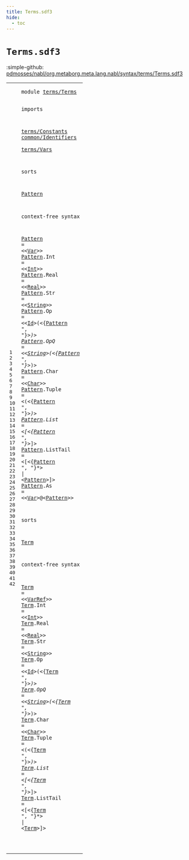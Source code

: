 ```yaml
---
title: Terms.sdf3
hide:
  - toc
---
```


# `Terms.sdf3`

:simple-github: [pdmosses/nabl/org.metaborg.meta.lang.nabl/syntax/terms/Terms.sdf3]

[pdmosses/nabl/org.metaborg.meta.lang.nabl/syntax/terms/Terms.sdf3]: https://github.com/pdmosses/nabl/blob/master/org.metaborg.meta.lang.nabl/syntax/terms/Terms.sdf3 "The source file on GitHub"

<div class="sdf3"><table class="highlighttable"><tbody><tr><td class="linenos"><div class="linenodiv"><pre><span></span>1
2
3
4
5
6
7
8
9
10
11
12
13
14
15
16
17
18
19
20
21
22
23
24
25
26
27
28
29
30
31
32
33
34
35
36
37
38
39
40
41
42
</pre></div></td>
<td class="code"><pre><code><span class="keyword">module</span> <a href="../Vars.sdf3#terms/Terms_54_65" id="terms/Terms_7_18" title="Referenced at ../Vars.sdf3 line 6">terms/Terms</a>

<span class="keyword">imports</span> 

  <a href="../Constants.sdf3#terms/Constants_7_22" id="terms/Constants_32_47" title="Defined at ../Constants.sdf3 line 1">terms/Constants</a> 
  <a href="../../common/Identifiers.sdf3#common/Identifiers_7_25" id="common/Identifiers_51_69" title="Defined at ../../common/Identifiers.sdf3 line 1">common/Identifiers</a>  
  <a href="../Vars.sdf3#terms/Vars_7_17" id="terms/Vars_74_84" title="Defined at ../Vars.sdf3 line 1">terms/Vars</a>

<span class="keyword">sorts</span>

  <a href="#Pattern_502_509" id="Pattern_95_102" title="Referenced at line 25; ../../NameBindingLanguage.sdf3 line 153; ../../formulas/Propositions.sdf3 line 17">Pattern</a>

<span class="keyword">context-free syntax</span>

  <a href="#Pattern_502_509" id="Pattern_127_134" title="Referenced at line 25; ../../NameBindingLanguage.sdf3 line 153; ../../formulas/Propositions.sdf3 line 17">Pattern</a> = &lt;&lt;<a href="../Vars.sdf3#Var_80_83" id="Var_139_142" title="Defined at ../Vars.sdf3 line 10, 15, 16, 17">Var</a>&gt;&gt; 
  <a href="#Pattern_502_509" id="Pattern_148_155" title="Referenced at line 25; ../../NameBindingLanguage.sdf3 line 153; ../../formulas/Propositions.sdf3 line 17">Pattern</a>.<span class="cons_Constructor"><span id="Int_156_159" title="Not referenced locally, nor via imports">Int</span></span> = &lt;&lt;<a href="../Constants.sdf3#Int_34_37" id="Int_164_167" title="Defined at ../Constants.sdf3 line 5, 9">Int</a>&gt;&gt; 
  <a href="#Pattern_502_509" id="Pattern_173_180" title="Referenced at line 25; ../../NameBindingLanguage.sdf3 line 153; ../../formulas/Propositions.sdf3 line 17">Pattern</a>.<span class="cons_Constructor"><span id="Real_181_185" title="Not referenced locally, nor via imports">Real</span></span> = &lt;&lt;<a href="../Constants.sdf3#Real_38_42" id="Real_190_194" title="Defined at ../Constants.sdf3 line 5, 10">Real</a>&gt;&gt; 
  <a href="#Pattern_502_509" id="Pattern_200_207" title="Referenced at line 25; ../../NameBindingLanguage.sdf3 line 153; ../../formulas/Propositions.sdf3 line 17">Pattern</a>.<span class="cons_Constructor"><span id="Str_208_211" title="Not referenced locally, nor via imports">Str</span></span> = &lt;&lt;<a href="../Constants.sdf3#String_43_49" id="String_216_222" title="Defined at ../Constants.sdf3 line 5, 11">String</a>&gt;&gt; 
  <a href="#Pattern_502_509" id="Pattern_228_235" title="Referenced at line 25; ../../NameBindingLanguage.sdf3 line 153; ../../formulas/Propositions.sdf3 line 17">Pattern</a>.<span class="cons_Constructor"><span id="Op_236_238" title="Not referenced locally, nor via imports">Op</span></span> = &lt;&lt;<a href="../../common/Identifiers.sdf3#Id_36_38" id="Id_243_245" title="Defined at ../../common/Identifiers.sdf3 line 5, 9, 11, 25, 26, 27">Id</a>&gt;<span class="cons_String">(</span>&lt;{<a href="#Pattern_95_102" id="Pattern_249_256" title="Defined at line 11, 15, 16, 17, 18, 19, 20, 21, 22, 23, 24, 25">Pattern</a> <span class="cons_Lit">", "</span>}*&gt;<span class="cons_String">)</span>&gt; 
  <a href="#Pattern_502_509" id="Pattern_270_277" title="Referenced at line 25; ../../NameBindingLanguage.sdf3 line 153; ../../formulas/Propositions.sdf3 line 17">Pattern</a>.<span class="cons_Constructor"><span id="OpQ_278_281" title="Not referenced locally, nor via imports">OpQ</span></span> = &lt;&lt;<a href="../Constants.sdf3#String_43_49" id="String_286_292" title="Defined at ../Constants.sdf3 line 5, 11">String</a>&gt;<span class="cons_String">(</span>&lt;{<a href="#Pattern_95_102" id="Pattern_296_303" title="Defined at line 11, 15, 16, 17, 18, 19, 20, 21, 22, 23, 24, 25">Pattern</a> <span class="cons_Lit">", "</span>}*&gt;<span class="cons_String">)</span>&gt; 
  <a href="#Pattern_502_509" id="Pattern_317_324" title="Referenced at line 25; ../../NameBindingLanguage.sdf3 line 153; ../../formulas/Propositions.sdf3 line 17">Pattern</a>.<span class="cons_Constructor"><span id="Char_325_329" title="Not referenced locally, nor via imports">Char</span></span> = &lt;&lt;<a href="../Constants.sdf3#Char_222_226" id="Char_334_338" title="Defined at ../Constants.sdf3 line 15, 19">Char</a>&gt;&gt; 
  <a href="#Pattern_502_509" id="Pattern_344_351" title="Referenced at line 25; ../../NameBindingLanguage.sdf3 line 153; ../../formulas/Propositions.sdf3 line 17">Pattern</a>.<span class="cons_Constructor"><span id="Tuple_352_357" title="Not referenced locally, nor via imports">Tuple</span></span> = &lt;<span class="cons_String">(</span>&lt;{<a href="#Pattern_95_102" id="Pattern_364_371" title="Defined at line 11, 15, 16, 17, 18, 19, 20, 21, 22, 23, 24, 25">Pattern</a> <span class="cons_Lit">", "</span>}*&gt;<span class="cons_String">)</span>&gt; 
  <a href="#Pattern_502_509" id="Pattern_385_392" title="Referenced at line 25; ../../NameBindingLanguage.sdf3 line 153; ../../formulas/Propositions.sdf3 line 17">Pattern</a>.<span class="cons_Constructor"><span id="List_393_397" title="Not referenced locally, nor via imports">List</span></span> = &lt;<span class="cons_String">[</span>&lt;{<a href="#Pattern_95_102" id="Pattern_404_411" title="Defined at line 11, 15, 16, 17, 18, 19, 20, 21, 22, 23, 24, 25">Pattern</a> <span class="cons_Lit">", "</span>}*&gt;<span class="cons_String">]</span>&gt; 
  <a href="#Pattern_502_509" id="Pattern_425_432" title="Referenced at line 25; ../../NameBindingLanguage.sdf3 line 153; ../../formulas/Propositions.sdf3 line 17">Pattern</a>.<span class="cons_Constructor"><span id="ListTail_433_441" title="Not referenced locally, nor via imports">ListTail</span></span> = &lt;<span class="cons_String">[</span>&lt;{<a href="#Pattern_95_102" id="Pattern_448_455" title="Defined at line 11, 15, 16, 17, 18, 19, 20, 21, 22, 23, 24, 25">Pattern</a> <span class="cons_Lit">", "</span>}*&gt; <span class="cons_String">|</span> &lt;<a href="#Pattern_95_102" id="Pattern_467_474" title="Defined at line 11, 15, 16, 17, 18, 19, 20, 21, 22, 23, 24, 25">Pattern</a>&gt;<span class="cons_String">]</span>&gt; 
  <a href="#Pattern_502_509" id="Pattern_481_488" title="Referenced at line 25; ../../NameBindingLanguage.sdf3 line 153; ../../formulas/Propositions.sdf3 line 17">Pattern</a>.<span class="cons_Constructor"><span id="As_489_491" title="Not referenced locally, nor via imports">As</span></span> = &lt;&lt;<a href="../Vars.sdf3#Var_80_83" id="Var_496_499" title="Defined at ../Vars.sdf3 line 10, 15, 16, 17">Var</a>&gt;<span class="cons_String">@</span>&lt;<a href="#Pattern_95_102" id="Pattern_502_509" title="Defined at line 11, 15, 16, 17, 18, 19, 20, 21, 22, 23, 24, 25">Pattern</a>&gt;&gt; 

<span class="keyword">sorts</span>

  <a href="#Term_850_854" id="Term_523_527" title="Referenced at line 42; ../StringQuotations.sdf3 line 49; ../../NameBindingLanguage.sdf3 line 137; ../../formulas/Messages.sdf3 line 9; ../../formulas/Propositions.sdf3 line 24">Term</a>

<span class="keyword">context-free syntax</span>

  <a href="#Term_850_854" id="Term_552_556" title="Referenced at line 42; ../StringQuotations.sdf3 line 49; ../../NameBindingLanguage.sdf3 line 137; ../../formulas/Messages.sdf3 line 9; ../../formulas/Propositions.sdf3 line 24">Term</a> = &lt;&lt;<a href="../Vars.sdf3#VarRef_84_90" id="VarRef_561_567" title="Defined at ../Vars.sdf3 line 10, 18, 19">VarRef</a>&gt;&gt; 
  <a href="#Term_850_854" id="Term_573_577" title="Referenced at line 42; ../StringQuotations.sdf3 line 49; ../../NameBindingLanguage.sdf3 line 137; ../../formulas/Messages.sdf3 line 9; ../../formulas/Propositions.sdf3 line 24">Term</a>.<span class="cons_Constructor"><span id="Int_578_581" title="Not referenced locally, nor via imports">Int</span></span> = &lt;&lt;<a href="../Constants.sdf3#Int_34_37" id="Int_586_589" title="Defined at ../Constants.sdf3 line 5, 9">Int</a>&gt;&gt; 
  <a href="#Term_850_854" id="Term_595_599" title="Referenced at line 42; ../StringQuotations.sdf3 line 49; ../../NameBindingLanguage.sdf3 line 137; ../../formulas/Messages.sdf3 line 9; ../../formulas/Propositions.sdf3 line 24">Term</a>.<span class="cons_Constructor"><span id="Real_600_604" title="Not referenced locally, nor via imports">Real</span></span> = &lt;&lt;<a href="../Constants.sdf3#Real_38_42" id="Real_609_613" title="Defined at ../Constants.sdf3 line 5, 10">Real</a>&gt;&gt; 
  <a href="#Term_850_854" id="Term_619_623" title="Referenced at line 42; ../StringQuotations.sdf3 line 49; ../../NameBindingLanguage.sdf3 line 137; ../../formulas/Messages.sdf3 line 9; ../../formulas/Propositions.sdf3 line 24">Term</a>.<span class="cons_Constructor"><span id="Str_624_627" title="Not referenced locally, nor via imports">Str</span></span> = &lt;&lt;<a href="../Constants.sdf3#String_43_49" id="String_632_638" title="Defined at ../Constants.sdf3 line 5, 11">String</a>&gt;&gt; 
  <a href="#Term_850_854" id="Term_644_648" title="Referenced at line 42; ../StringQuotations.sdf3 line 49; ../../NameBindingLanguage.sdf3 line 137; ../../formulas/Messages.sdf3 line 9; ../../formulas/Propositions.sdf3 line 24">Term</a>.<span class="cons_Constructor"><span id="Op_649_651" title="Not referenced locally, nor via imports">Op</span></span> = &lt;&lt;<a href="../../common/Identifiers.sdf3#Id_36_38" id="Id_656_658" title="Defined at ../../common/Identifiers.sdf3 line 5, 9, 11, 25, 26, 27">Id</a>&gt;<span class="cons_String">(</span>&lt;{<a href="#Term_523_527" id="Term_662_666" title="Defined at line 29, 33, 34, 35, 36, 37, 38, 39, 40, 41, 42">Term</a> <span class="cons_Lit">", "</span>}*&gt;<span class="cons_String">)</span>&gt; 
  <a href="#Term_850_854" id="Term_680_684" title="Referenced at line 42; ../StringQuotations.sdf3 line 49; ../../NameBindingLanguage.sdf3 line 137; ../../formulas/Messages.sdf3 line 9; ../../formulas/Propositions.sdf3 line 24">Term</a>.<span class="cons_Constructor"><span id="OpQ_685_688" title="Not referenced locally, nor via imports">OpQ</span></span> = &lt;&lt;<a href="../Constants.sdf3#String_43_49" id="String_693_699" title="Defined at ../Constants.sdf3 line 5, 11">String</a>&gt;<span class="cons_String">(</span>&lt;{<a href="#Term_523_527" id="Term_703_707" title="Defined at line 29, 33, 34, 35, 36, 37, 38, 39, 40, 41, 42">Term</a> <span class="cons_Lit">", "</span>}*&gt;<span class="cons_String">)</span>&gt; 
  <a href="#Term_850_854" id="Term_721_725" title="Referenced at line 42; ../StringQuotations.sdf3 line 49; ../../NameBindingLanguage.sdf3 line 137; ../../formulas/Messages.sdf3 line 9; ../../formulas/Propositions.sdf3 line 24">Term</a>.<span class="cons_Constructor"><span id="Char_726_730" title="Not referenced locally, nor via imports">Char</span></span> = &lt;&lt;<a href="../Constants.sdf3#Char_222_226" id="Char_735_739" title="Defined at ../Constants.sdf3 line 15, 19">Char</a>&gt;&gt; 
  <a href="#Term_850_854" id="Term_745_749" title="Referenced at line 42; ../StringQuotations.sdf3 line 49; ../../NameBindingLanguage.sdf3 line 137; ../../formulas/Messages.sdf3 line 9; ../../formulas/Propositions.sdf3 line 24">Term</a>.<span class="cons_Constructor"><span id="Tuple_750_755" title="Not referenced locally, nor via imports">Tuple</span></span> = &lt;<span class="cons_String">(</span>&lt;{<a href="#Term_523_527" id="Term_762_766" title="Defined at line 29, 33, 34, 35, 36, 37, 38, 39, 40, 41, 42">Term</a> <span class="cons_Lit">", "</span>}*&gt;<span class="cons_String">)</span>&gt; 
  <a href="#Term_850_854" id="Term_780_784" title="Referenced at line 42; ../StringQuotations.sdf3 line 49; ../../NameBindingLanguage.sdf3 line 137; ../../formulas/Messages.sdf3 line 9; ../../formulas/Propositions.sdf3 line 24">Term</a>.<span class="cons_Constructor"><span id="List_785_789" title="Not referenced locally, nor via imports">List</span></span> = &lt;<span class="cons_String">[</span>&lt;{<a href="#Term_523_527" id="Term_796_800" title="Defined at line 29, 33, 34, 35, 36, 37, 38, 39, 40, 41, 42">Term</a> <span class="cons_Lit">", "</span>}*&gt;<span class="cons_String">]</span>&gt; 
  <a href="#Term_850_854" id="Term_814_818" title="Referenced at line 42; ../StringQuotations.sdf3 line 49; ../../NameBindingLanguage.sdf3 line 137; ../../formulas/Messages.sdf3 line 9; ../../formulas/Propositions.sdf3 line 24">Term</a>.<span class="cons_Constructor"><span id="ListTail_819_827" title="Not referenced locally, nor via imports">ListTail</span></span> = &lt;<span class="cons_String">[</span>&lt;{<a href="#Term_523_527" id="Term_834_838" title="Defined at line 29, 33, 34, 35, 36, 37, 38, 39, 40, 41, 42">Term</a> <span class="cons_Lit">", "</span>}*&gt; <span class="cons_String">|</span> &lt;<a href="#Term_523_527" id="Term_850_854" title="Defined at line 29, 33, 34, 35, 36, 37, 38, 39, 40, 41, 42">Term</a>&gt;<span class="cons_String">]</span>&gt; 

</code></pre></td></tr></tbody></table></div>